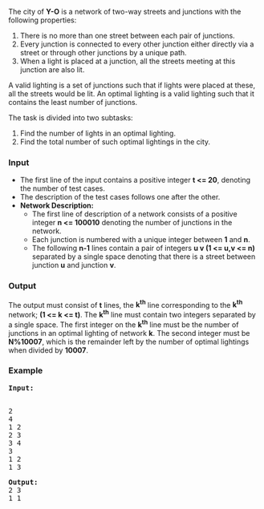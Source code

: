 <p align="left">
The city of <b>Y-O</b> is a network of two-way streets and junctions with the following properties:

</p><ol>
<li> There is no more than one street between each pair of junctions.
</li><li> Every junction is connected to every other junction either directly via a street or through other junctions by a unique path.
</li><li> When a light is placed at a junction, all the streets meeting at this junction are also lit.
</li></ol>
<p></p>

<p align="left">
A valid lighting is a set of  junctions such that if lights were placed at these, all the streets would be lit.
An optimal lighting is a valid lighting such that it contains the least number of junctions.
</p>

<p align="left">
The task is divided into two subtasks:
</p><ol>
<li> Find the number of lights in an optimal lighting.
</li><li> Find the total number of such optimal lightings in the city.
</li></ol>
<p></p>

<h3>Input</h3>

<ul>
<li> The first line of the input contains a positive integer <b>t &lt;= 20</b>, denoting the number of test cases.
</li><li> The description of the test cases follows one after the other.


</li><li><b>Network Description:</b>
<ul> 
<li> The first line of description of a network consists of a positive integer <b>n &lt;= 100010</b> denoting the number of junctions in the network. 
</li><li> Each junction is numbered with a unique integer between <b>1</b> and <b>n</b>.
</li><li> The following <b>n-1</b> lines contain a pair of integers <b>u v (1 &lt;= u,v  &lt;=  n)</b> separated by a single space denoting that there is a street between junction <b>u</b> and junction <b>v</b>.
</li></ul>
</li></ul>
<p></p>

<h3>Output</h3>
<p align="left">
The output must consist of <b>t</b> lines, the <b>k<sup>th</sup></b> line corresponding to the <b>k<sup>th</sup></b> network; <b>(1 &lt;= k &lt;= t)</b>.
The <b>k<sup>th</sup></b> line must contain two integers separated by a single space.
The first integer on the <b>k<sup>th</sup></b> line must be the number of junctions in an optimal lighting of network <b>k</b>.
The second integer must be <b>N%10007</b>, which is the remainder left by the number of optimal lightings when divided by <b>10007</b>.
</p>

<h3>Example</h3>

<tt>
<p align="left">
<b>Input:</b>

<br>2
<br>4
<br>1 2
<br>2 3
<br>3 4
<br>3
<br>1 2
<br>1 3

</p>

<p align="left">

<b>Output:</b>
<br>2 3
<br>1 1
</p>
</tt>